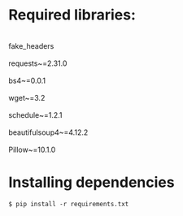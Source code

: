 
<h1>Required libraries:</h1>
<br>fake_headers</br>
<br>requests~=2.31.0</br>
<br>bs4~=0.0.1</br>
<br>wget~=3.2</br>
<br>schedule~=1.2.1</br>
<br>beautifulsoup4~=4.12.2</br>
<br>Pillow~=10.1.0</br>
<h1>Installing dependencies</h1>
<code>$ pip install -r requirements.txt</code>
